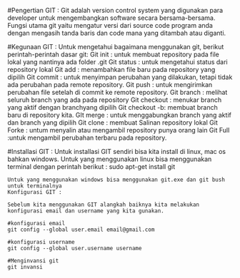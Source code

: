 
#Pengertian GIT :
    Git adalah version control system yang digunakan para developer untuk mengembangkan software secara bersama-bersama. Fungsi utama git yaitu mengatur versi dari source code program anda dengan mengasih tanda baris dan code mana yang ditambah atau diganti.

#Kegunaan GIT :
    Untuk mengetahui bagaimana menggunakan git, berikut perintah-perintah dasar git:
    Git init : untuk membuat repository pada file lokal yang nantinya ada folder .git
    Git status : untuk mengetahui status dari repository lokal
    Git add : menambahkan file baru pada repository yang dipilih
    Git commit : untuk menyimpan perubahan yang dilakukan, tetapi tidak ada perubahan pada remote repository.
    Git push : untuk mengirimkan perubahan file setelah di commit ke remote repository.
    Git branch : melihat seluruh branch yang ada pada repository
    Git checkout : menukar branch yang aktif dengan branchyang dipilih
    Git checkout -b: membuat branch baru di repository kita.
    GIt merge : untuk menggabungkan branch yang aktif dan branch yang dipilih
    Git clone : membuat Salinan repository lokal
    Git Forke : untum menyalin atau mengambil repository punya orang lain
    Git Full :untuk mengambil perubahan terbaru pada repository.


#Installasi GIT :
    Untuk installasi GIT sendiri bisa kita install di linux, mac os bahkan windows.
    Untuk yang menggunakan linux bisa menggunakan terminal dengan perintah berikut :
    sudo apt-get install git

    Untuk yang menggunakan windows bisa menggunakan git.exe dan git bush untuk terminalnya
    Konfigurasi GIT :

    Sebelum kita menggunakan GIT alangkah baiknya kita melakukan konfigurasi email dan username yang kita gunakan.

    #konfigurasi email
    git config --global user.email email@gmail.com
    
    #konfigurasi username
    git config --global user.username username

    #Menginvansi git
    git invansi 



